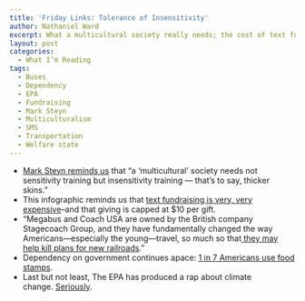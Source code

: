 ```yaml
---
title: 'Friday Links: Tolerance of Insensitivity'
author: Nathaniel Ward
excerpt: What a multicultural society really needs; the cost of text fundraising; the rise of Megabus; growing dependency; and an EPA rap.
layout: post
categories:
  - What I’m Reading
tags:
  - Buses
  - Dependency
  - EPA
  - Fundraising
  - Mark Steyn
  - Multiculturalism
  - SMS
  - Transportation
  - Welfare state
---
```


  * [Mark Steyn reminds us][1] that “a ‘multicultural’ society needs not sensitivity training but insensitivity training — that’s to say, thicker skins.”
  * This infographic reminds us that [text fundraising is very, very expensive][2]–and that giving is capped at $10 per gift.
  * “Megabus and Coach USA are owned by the British company Stagecoach Group, and they have fundamentally changed the way Americans—especially the young—travel, so much so that[ they may help kill plans for new railroads][3].”
  * Dependency on government continues apace: [1 in 7 Americans use food stamps][4].
  * Last but not least, The EPA has produced a rap about climate change. [Seriously][5].

 [1]: http://www.nationalreview.com/corner/265353/human-right-not-be-offended-mark-steyn
 [2]: http://www.marketingfornonprofits.org/2011/04/to-mobile-or-not-to-mobile-that-is.html?utm_source=feedburner&utm_medium=feed&utm_campaign=Feed%3A+MarketingForNonprofits+%28Marketing+for+Nonprofits%29
 [3]: http://www.pbn.com/The-Megabus-Effect,57160
 [4]: http://blogs.wsj.com/economics/2011/05/03/about-1-in-7-americans-receive-food-stamps/
 [5]: http://www.epa.gov/climateforaction/learn/rap.htm